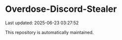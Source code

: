 # Overdose-Discord-Stealer

Last updated: 2025-06-23 03:27:52

This repository is automatically maintained.
